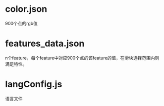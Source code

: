 # color.json

900个点的rgb值

# features_data.json

n个feature，每个feature中对应900个点的该feature的值，在滑块选择范围内则满足特性。

# langConfig.js

语言文件
